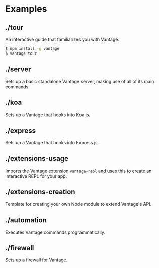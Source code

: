 # Examples

## ./tour

An interactive guide that familiarizes you with Vantage.

```bash
$ npm install -g vantage
$ vantage tour
```

## ./server

Sets up a basic standalone Vantage server, making use of all of its main commands.

## ./koa

Sets up a Vantage that hooks into Koa.js.

## ./express

Sets up a Vantage that hooks into Express.js.

## ./extensions-usage

Imports the Vantage extension `vantage-repl` and uses this to create an interactive REPL for your app.

## ./extensions-creation

Template for creating your own Node module to extend Vantage's API.

## ./automation

Executes Vantage commands programmatically.

## ./firewall

Sets up a firewall for Vantage.


